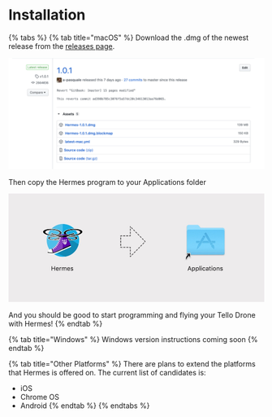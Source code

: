 # Installation

{% tabs %}
{% tab title="macOS" %}
Download the .dmg of the newest release from the [releases page](https://github.com/tgb20/Hermes/releases).

![You just need to download the Hermes.dmg file to run Hermes](../.gitbook/assets/screen-shot-2020-06-11-at-5.40.40-pm%20%281%29.png)

Then copy the Hermes program to your Applications folder

![Drag the Hermes Icon to the Application Link](../.gitbook/assets/messages-image-3057849149-.jpeg)

And you should be good to start programming and flying your Tello Drone with Hermes!
{% endtab %}

{% tab title="Windows" %}
Windows version instructions coming soon
{% endtab %}

{% tab title="Other Platforms" %}
There are plans to extend the platforms that Hermes is offered on. The current list of candidates is:

* iOS
* Chrome OS
* Android
{% endtab %}
{% endtabs %}

